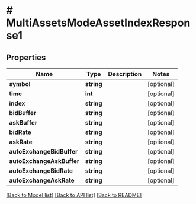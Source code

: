 # # MultiAssetsModeAssetIndexResponse1

## Properties

Name | Type | Description | Notes
------------ | ------------- | ------------- | -------------
**symbol** | **string** |  | [optional]
**time** | **int** |  | [optional]
**index** | **string** |  | [optional]
**bidBuffer** | **string** |  | [optional]
**askBuffer** | **string** |  | [optional]
**bidRate** | **string** |  | [optional]
**askRate** | **string** |  | [optional]
**autoExchangeBidBuffer** | **string** |  | [optional]
**autoExchangeAskBuffer** | **string** |  | [optional]
**autoExchangeBidRate** | **string** |  | [optional]
**autoExchangeAskRate** | **string** |  | [optional]

[[Back to Model list]](../../README.md#models) [[Back to API list]](../../README.md#endpoints) [[Back to README]](../../README.md)
